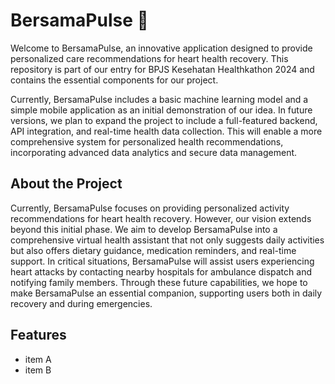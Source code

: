 # BersamaPulse 💚 

Welcome to BersamaPulse, an innovative application designed to provide personalized care recommendations for heart health recovery. 
This repository is part of our entry for BPJS Kesehatan Healthkathon 2024 and contains the essential components for our project.

Currently, BersamaPulse includes a basic machine learning model and a simple mobile application as an initial demonstration of our idea. 
In future versions, we plan to expand the project to include a full-featured backend, API integration, and real-time health data collection. 
This will enable a more comprehensive system for personalized health recommendations, incorporating advanced data analytics and secure data management.

## About the Project
Currently, BersamaPulse focuses on providing personalized activity recommendations for heart health recovery. However, our vision extends beyond 
this initial phase. We aim to develop BersamaPulse into a comprehensive virtual health assistant that not only suggests daily activities but also offers dietary guidance, 
medication reminders, and real-time support. In critical situations, BersamaPulse will assist users experiencing heart attacks by contacting nearby hospitals for ambulance 
dispatch and notifying family members. Through these future capabilities, we hope to make BersamaPulse an essential companion, supporting users both in daily recovery and during emergencies.

## Features
- item A
- item B




<!--

**Here are some ideas to get you started:**

🙋‍♀️ A short introduction - what is your organization all about?
🌈 Contribution guidelines - how can the community get involved?
👩‍💻 Useful resources - where can the community find your docs? Is there anything else the community should know?
🍿 Fun facts - what does your team eat for breakfast?
🧙 Remember, you can do mighty things with the power of [Markdown](https://docs.github.com/github/writing-on-github/getting-started-with-writing-and-formatting-on-github/basic-writing-and-formatting-syntax)
-->
